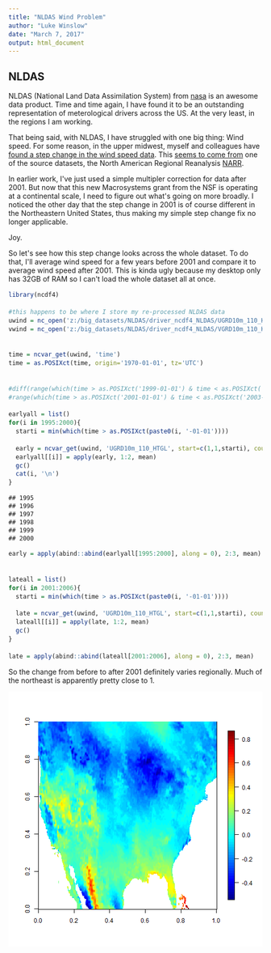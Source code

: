 ```yaml
---
title: "NLDAS Wind Problem"
author: "Luke Winslow"
date: "March 7, 2017"
output: html_document
---
```


## NLDAS

NLDAS (National Land Data Assimilation System) from [nasa](https://ldas.gsfc.nasa.gov/nldas/) is an awesome data product. 
Time and time again, I have found it to be an outstanding representation of meterological drivers across the US. At the very 
least, in the regions I am working. 

That being said, with NLDAS, I have struggled with one big thing: Wind speed. For some reason, in the upper midwest, myself and colleagues
have [found a step change in the wind speed data](https://github.com/USGS-R/mda.lakes/issues/70). This [seems to come
from](https://github.com/USGS-R/mda.lakes/issues/72) one of the source datasets, the North American Regional Reanalysis
[NARR](https://www.esrl.noaa.gov/psd/data/gridded/data.narr.html).

In earlier work, I've just used a simple multipler correction for data after 2001. But now that this new Macrosystems grant
from the NSF is operating at a continental scale, I need to figure out what's going on more broadly. I noticed the other
day that the step change in 2001 is of course different in the Northeastern United States, thus making my simple 
step change fix no longer applicable. 

Joy. 

So let's see how this step change looks across the whole dataset. To do that, I'll average wind speed for a few years before 2001 and 
compare it to average wind speed after 2001. This is kinda ugly because my desktop only has 32GB of RAM so I can't load the whole dataset
all at once. 



```r
library(ncdf4)

#this happens to be where I store my re-processed NLDAS data
uwind = nc_open('z:/big_datasets/NLDAS/driver_ncdf4_NLDAS/UGRD10m_110_HTGL.nc4')
vwind = nc_open('z:/big_datasets/NLDAS/driver_ncdf4_NLDAS/VGRD10m_110_HTGL.nc4')


time = ncvar_get(uwind, 'time')
time = as.POSIXct(time, origin='1970-01-01', tz='UTC')


#diff(range(which(time > as.POSIXct('1999-01-01') & time < as.POSIXct('2000-01-01'))))
#range(which(time > as.POSIXct('2001-01-01') & time < as.POSIXct('2003-01-01')))

earlyall = list()
for(i in 1995:2000){
  starti = min(which(time > as.POSIXct(paste0(i, '-01-01'))))
  
  early = ncvar_get(uwind, 'UGRD10m_110_HTGL', start=c(1,1,starti), count=c(464,224,8757))
  earlyall[[i]] = apply(early, 1:2, mean)
  gc()
  cat(i, '\n')
}
```

```
## 1995 
## 1996 
## 1997 
## 1998 
## 1999 
## 2000
```

```r
early = apply(abind::abind(earlyall[1995:2000], along = 0), 2:3, mean)


lateall = list()
for(i in 2001:2006){
  starti = min(which(time > as.POSIXct(paste0(i, '-01-01'))))
  
  late = ncvar_get(uwind, 'UGRD10m_110_HTGL', start=c(1,1,starti), count=c(464,224,8757))
  lateall[[i]] = apply(late, 1:2, mean)
  gc()
}

late = apply(abind::abind(lateall[2001:2006], along = 0), 2:3, mean)
```


So the change from before to after 2001 definitely varies regionally. Much of the northeast is apparently pretty close to 1. 


![plot of chunk plot](figure/plot-1.png)
